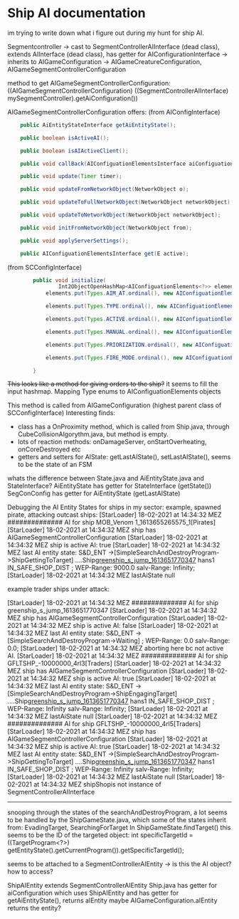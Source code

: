 # Ship AI documentation
im trying to write down what i figure out during my hunt for ship AI.

Segmentcontroller -> cast to SegmentControllerAIInterface (dead class), extends AIInterface (dead class), has getter for AIConfigurationInterface
-> inherits to AIGameConfiguration -> AIGameCreatureConfiguration, AIGameSegmentControllerConfiguration

method to get AIGameSegmentControllerConfiguration:
((AIGameSegmentControllerConfiguration) ((SegmentControllerAIInterface) mySegmentController).getAiConfiguration())

AIGameSegmentControllerConfiguration offers:
(from AIConfigInterface)
```java
	public AiEntityStateInterface getAiEntityState();

	public boolean isActiveAI();

	public boolean isAIActiveClient();

	public void callBack(AIConfiguationElementsInterface aiConfiguationElements, boolean send);

	public void update(Timer timer);

	public void updateFromNetworkObject(NetworkObject o);

	public void updateToFullNetworkObject(NetworkObject networkObject);

	public void updateToNetworkObject(NetworkObject networkObject);

	public void initFromNetworkObject(NetworkObject from);

	public void applyServerSettings();

	public AIConfiguationElementsInterface get(E active);
```
(from SCConfigInterface)
```java
    	public void initialize(
    			Int2ObjectOpenHashMap<AIConfiguationElements<?>> elements) {
    		elements.put(Types.AIM_AT.ordinal(), new AIConfiguationElements(Types.AIM_AT, "Any", new StaticStates("Any", "Selected Target", "Ships", "Stations", "Missiles", "Astronauts"), this));

    		elements.put(Types.TYPE.ordinal(), new AIConfiguationElements(Types.TYPE, "Ship", new StaticStates("Turret", "Ship", "Fleet"), this));

    		elements.put(Types.ACTIVE.ordinal(), new AIConfiguationElements(Types.ACTIVE, false, new StaticStates(false, true), this));

    		elements.put(Types.MANUAL.ordinal(), new AIConfiguationElements(Types.MANUAL, false, new StaticStates(false, true), this));

    		elements.put(Types.PRIORIZATION.ordinal(), new AIConfiguationElements(Types.PRIORIZATION, "Highest", new StaticStates("Highest", "Lowest", "Random"), this));

    		elements.put(Types.FIRE_MODE.ordinal(), new AIConfiguationElements(Types.FIRE_MODE, "Simultaneous", new StaticStates("Simultaneous", "Volley"), this));

    	}
```
~~This looks like a method for giving orders to the ship?~~
it seems to fill the input hashmap. Mapping Type enums to AIConfiguationElements objects

This method is called from AIGameConfiguration (highest parent class of SCConfigInterface)
Interesting finds: 
- class has a OnProximity method, which is called from Ship.java, through CubeCollisionAlgorythm.java, but method is empty.
- lots of reaction methods: onDamageServer, onStartOverheating, onCoreDestroyed etc
- getters and setters for AIState: getLastAIState(), setLastAIState(), seems to be the state of an FSM

whats the difference between State.java and AiEntityState.java and StateInterface?
AiEntityState has getter for StateInterface (getState())
SegConConfig has getter for AiEntityState (getLastAIState)

Debugging the AI Entity States for ships in my sector:
example, spawned pirate, attacking outcast ships:
[StarLoader] 18-02-2021 at 14:34:32 MEZ  ############## AI for ship MOB_Venom 1_1613655265575_1[Pirates]
[StarLoader] 18-02-2021 at 14:34:32 MEZ  ship has AIGameSegmentControllerConfiguration
[StarLoader] 18-02-2021 at 14:34:32 MEZ  ship is active AI: true
[StarLoader] 18-02-2021 at 14:34:32 MEZ  last AI entity state: S&D_ENT
->[SimpleSearchAndDestroyProgram->ShipGettingToTarget]
....Ship[greenship_s_jump_1613651770347](11) hans1 IN_SAFE_SHOP_DIST 
; WEP-Range: 9000.0 salv-Range: Infinity; 
[StarLoader] 18-02-2021 at 14:34:32 MEZ  lastAiState null

example trader ships under attack:

[StarLoader] 18-02-2021 at 14:34:32 MEZ  ############## AI for ship greenship_s_jump_1613651770347 <hans1>
[StarLoader] 18-02-2021 at 14:34:32 MEZ  ship has AIGameSegmentControllerConfiguration
[StarLoader] 18-02-2021 at 14:34:32 MEZ  ship is active AI: false
[StarLoader] 18-02-2021 at 14:34:32 MEZ  last AI entity state: S&D_ENT
->[SimpleSearchAndDestroyProgram->Waiting]
; WEP-Range: 0.0 salv-Range: 0.0; 
[StarLoader] 18-02-2021 at 14:34:32 MEZ  aborting here bc not active AI.
[StarLoader] 18-02-2021 at 14:34:32 MEZ  ############## AI for ship GFLTSHP_-10000000_4rl3[Traders]
[StarLoader] 18-02-2021 at 14:34:32 MEZ  ship has AIGameSegmentControllerConfiguration
[StarLoader] 18-02-2021 at 14:34:32 MEZ  ship is active AI: true
[StarLoader] 18-02-2021 at 14:34:32 MEZ  last AI entity state: S&D_ENT
->[SimpleSearchAndDestroyProgram->ShipEngagingTarget]
....Ship[greenship_s_jump_1613651770347](11) hans1 IN_SAFE_SHOP_DIST 
; WEP-Range: Infinity salv-Range: Infinity; 
[StarLoader] 18-02-2021 at 14:34:32 MEZ  lastAiState null
[StarLoader] 18-02-2021 at 14:34:32 MEZ  ############## AI for ship GFLTSHP_-10000000_4rl5[Traders]
[StarLoader] 18-02-2021 at 14:34:32 MEZ  ship has AIGameSegmentControllerConfiguration
[StarLoader] 18-02-2021 at 14:34:32 MEZ  ship is active AI: true
[StarLoader] 18-02-2021 at 14:34:32 MEZ  last AI entity state: S&D_ENT
->[SimpleSearchAndDestroyProgram->ShipGettingToTarget]
....Ship[greenship_s_jump_1613651770347](11) hans1 IN_SAFE_SHOP_DIST 
; WEP-Range: Infinity salv-Range: Infinity; 
[StarLoader] 18-02-2021 at 14:34:32 MEZ  lastAiState null
[StarLoader] 18-02-2021 at 14:34:32 MEZ  shipShopis not instance of SegmentControllerAIInterface



-------------------------------------------------------
snooping through the states of the searchAndDestroyProgram, a lot seems to be handled by the ShipGameState.java, which some of the states inherit from:
EvadingTarget, SearchingForTarget
In ShipGameState.findTarget()
this seems to be the ID of the targeted object:
int specificTargetId = ((TargetProgram<?>) getEntityState().getCurrentProgram()).getSpecificTargetId();

seems to be attached to a SegmentControllerAIEntity<Ship> -> is this the AI object? how to access?

ShipAIEntity extends SegmentControllerAIEntity<Ship>
Ship.java has getter for aiConfiguration which uses ShipAIEntity and has getter for getAiEntityState(), returns aIEntity
maybe AIGameConfiguration.aIEntity returns the entity?